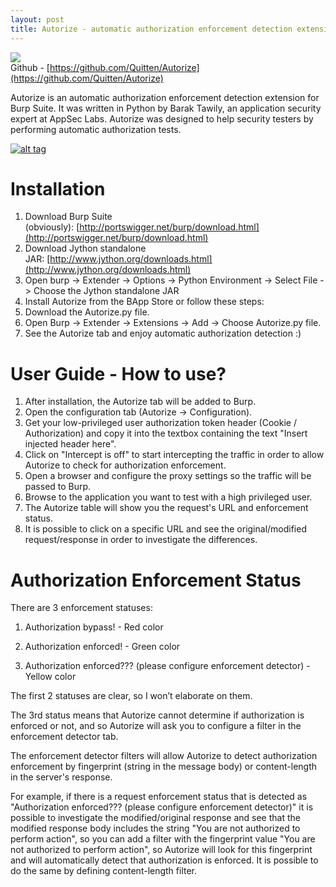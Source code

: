 ```yaml
---
layout: post
title: Autorize - automatic authorization enforcement detection extension for Burp Suite
---   
```


<img src="https://raw.githubusercontent.com/Quitten/Autorize/master/Autorizev17.png"><br>Github - [https://github.com/Quitten/Autorize](https://github.com/Quitten/Autorize)


Autorize is an automatic authorization enforcement detection extension for Burp Suite. It was written in Python by Barak Tawily, an application security expert at AppSec Labs. Autorize was designed to help security testers by performing automatic authorization tests.

[![alt tag](https://raw.githubusercontent.com/Quitten/Autorize/master/Autorizev17.png)](https://raw.githubusercontent.com/Quitten/Autorize/master/Autorizev17.png)

[](https://github.com/Quitten/Autorize#installation)Installation
================================================================

1.  Download Burp Suite (obviously): [http://portswigger.net/burp/download.html](http://portswigger.net/burp/download.html)
2.  Download Jython standalone JAR: [http://www.jython.org/downloads.html](http://www.jython.org/downloads.html)
3.  Open burp -> Extender -> Options -> Python Environment -> Select File -> Choose the Jython standalone JAR
4.  Install Autorize from the BApp Store or follow these steps:
5.  Download the Autorize.py file.
6.  Open Burp -> Extender -> Extensions -> Add -> Choose Autorize.py file.
7.  See the Autorize tab and enjoy automatic authorization detection :)

[](https://github.com/Quitten/Autorize#user-guide---how-to-use)User Guide - How to use?
=======================================================================================

1.  After installation, the Autorize tab will be added to Burp.
2.  Open the configuration tab (Autorize -> Configuration).
3.  Get your low-privileged user authorization token header (Cookie / Authorization) and copy it into the textbox containing the text "Insert injected header here".
4.  Click on "Intercept is off" to start intercepting the traffic in order to allow Autorize to check for authorization enforcement.
5.  Open a browser and configure the proxy settings so the traffic will be passed to Burp.
6.  Browse to the application you want to test with a high privileged user.
7.  The Autorize table will show you the request's URL and enforcement status.
8.  It is possible to click on a specific URL and see the original/modified request/response in order to investigate the differences.

[](https://github.com/Quitten/Autorize#authorization-enforcement-status)Authorization Enforcement Status
========================================================================================================

There are 3 enforcement statuses:

1.  Authorization bypass! - Red color
    
2.  Authorization enforced! - Green color
    
3.  Authorization enforced??? (please configure enforcement detector) - Yellow color
    

The first 2 statuses are clear, so I won’t elaborate on them.

The 3rd status means that Autorize cannot determine if authorization is enforced or not, and so Autorize will ask you to configure a filter in the enforcement detector tab.

The enforcement detector filters will allow Autorize to detect authorization enforcement by fingerprint (string in the message body) or content-length in the server's response.

For example, if there is a request enforcement status that is detected as "Authorization enforced??? (please configure enforcement detector)" it is possible to investigate the modified/original response and see that the modified response body includes the string "You are not authorized to perform action", so you can add a filter with the fingerprint value "You are not authorized to perform action", so Autorize will look for this fingerprint and will automatically detect that authorization is enforced. It is possible to do the same by defining content-length filter.
